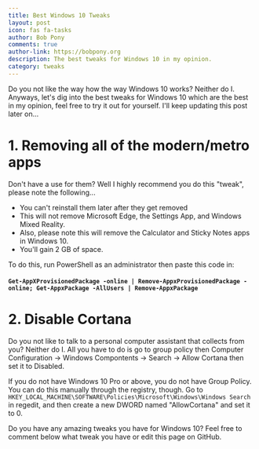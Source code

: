 ```yaml
---
title: Best Windows 10 Tweaks
layout: post
icon: fas fa-tasks
author: Bob Pony
comments: true
author-link: https://bobpony.org
description: The best tweaks for Windows 10 in my opinion.
category: tweaks
---
```

Do you not like the way how the way Windows 10 works? Neither do I. Anyways, let's dig into the best tweaks for Windows 10 which are the best in my opinion, feel free to try it out for yourself. I'll keep updating this post later on...
# 1. Removing all of the modern/metro apps
Don't have a use for them? Well I highly recommend you do this "tweak", please note the following...
- You can't reinstall them later after they get removed
- This will not remove Microsoft Edge, the Settings App, and Windows Mixed Reality.
- Also, please note this will remove the Calculator and Sticky Notes apps in Windows 10.
- You'll gain 2 GB of space.

To do this, run PowerShell as an administrator then paste this code in:

#### ```Get-AppXProvisionedPackage -online | Remove-AppxProvisionedPackage -online; Get-AppxPackage -AllUsers | Remove-AppxPackage```
# 2. Disable Cortana
Do you not like to talk to a personal computer assistant that collects from you? Neither do I. All you have to do is go to group policy then Computer Configuration -> Windows Compontents -> Search -> Allow Cortana then set it to Disabled.

If you do not have Windows 10 Pro or above, you do not have Group Policy.
You can do this manually through the registry, though.
Go to `HKEY_LOCAL_MACHINE\SOFTWARE\Policies\Microsoft\Windows\Windows Search` in regedit, and then create a new DWORD named "AllowCortana" and set it to 0.

Do you have any amazing tweaks you have for Windows 10? Feel free to comment below what tweak you have or edit this page on GitHub.
